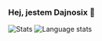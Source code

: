 ### Hej, jestem Dajnosix 👋

![Stats](https://github-readme-stats.vercel.app/api?username=Dajnosix&show_icons=true&include_all_commits=true&count_private=true&hide_title=true)
![Language stats](https://github-readme-stats.vercel.app/api/top-langs/?username=Dajnosix&layout=compact)
